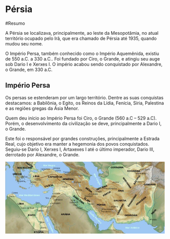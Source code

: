 # Pérsia 

#Resumo

A Pérsia se localizava, principalmente, ao leste da Mesopotâmia, no atual território ocupado pelo Irã, que era chamado de Pérsia até 1935, quando mudou seu nome.

O Império Persa, também conhecido como o Império Aquemênida, existiu de 550 a.C. a 330 a.C.. Foi fundado por Ciro, o Grande, e atingiu seu auge sob Dario I e Xerxes I. O império acabou sendo conquistado por Alexandre, o Grande, em 330 a.C.

## Império Persa

Os persas se estenderam por um largo território. Dentre as suas conquistas destacamos: a Babilônia, o Egito, os Reinos da Lídia, Fenícia, Síria, Palestina e as regiões gregas da Ásia Menor.

Quem deu início ao Império Persa foi Ciro, o Grande (560 a.C – 529 a.C). Porém, o desenvolvimento da civilização se deve, principalmente a Dario I, o Grande.

Este foi o responsável por grandes construções, principalmente a Estrada Real, cujo objetivo era manter a hegemonia dos povos conquistados. Seguiu-se Dario I, Xerxes I, Artaxexes I até o último imperador, Dario III, derrotado por Alexandre, o Grande.

![Mapa](persiamapa.jpg)
